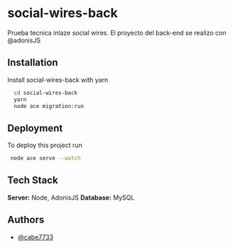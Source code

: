 
# social-wires-back

Prueba tecnica inlaze social wires.
El proyecto  del back-end se realizo con @adonisJS


## Installation

Install social-wires-back with yarn

```bash
  cd social-wires-back
  yarn
  node ace migration:run
```
    
## Deployment

To deploy this project run

```bash
 node ace serve --watch
```


## Tech Stack

**Server:** Node, AdonisJS
**Database:** MySQL


## Authors

- [@cabe7733](https://www.github.com/cabe7733)

